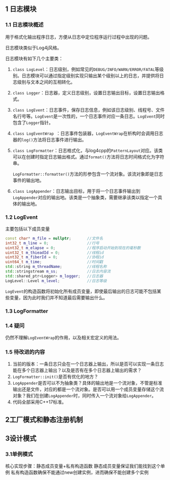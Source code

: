 ## 1 日志模块

### 1.1  日志模块概述

用于格式化输出程序日志，方便从日志中定位程序运行过程中出现的问题。

日志模块类似于Log4j风格。

日志模块有如下几个主要类：

1. `class LogLevel`：日志级别，例如常见的`DEBUG/INFO/WARN/ERROR/FATAL`等级别。日志模块可以通过指定级别实现只输出某个级别以上的日志，并提供将日志级别与文本之间的互相转化。

2. `class Logger`：日志器，定义日志级别，设置日志输出目标，设置日志输出格式。

3. `class LogEvent`：日志事件，保存日志信息，例如该日志级别、线程号、文件名行号等。`LogEvent`是一次性的，一个日志事件对应一条日志。`LogEvent`同时包含了`Logger`指针。

4. `class LogEventWrap `：日志事件包装器，`LogEventWrap`在析构时会调用日志器的`log()`方法将日志事件进行输出。

5. `class LogFormatter`：日志格式化，与log4cpp的`PatternLayout`对应。该类可以在创建时指定日志输出格式。通过`format()`方法将日志时间格式化为字符串。

	`LogFormatter::formatter()`方法的形参包含一个流对象。该流对象即是日志事件的输出地。

6. `class LogAppender`：日志输出目标，用于将一个日志事件输出到`LogAppender`对应的输出地。该类是一个抽象类，需要继承该类以指定一个具体的输出地。



### 1.2 LogEvent

主要包括以下成员变量

```c++
const char* m_file = nullptr;   	//文件名
int32_t m_line = 0;             	//行号
uint32_t m_elapse = 0;          	//程序启动开始到现在的毫秒数
uint32_t m_thieadId = 0;        	//线程id
uint32_t m_fiberId = 0;         	//协程id
uint64_t m_time;                	//时间戳
std::string m_threadName;       	//线程名称
std::stringstream m_ss;         	//日志内容流
std::shared_ptr<Logger> m_logger;   //日志器
LogLevel::Level m_level;        	//日志等级
```

`LogEvent`的构造函数将初始化所有成员变量，即使最后输出的日志可能不包括某些变量，因为此时我们并不知道最后需要输出什么。



### 1.3 LogFormatter



### 1.4 疑问

仍然不理解`LogEventWrap`的作用，以及相关宏定义的用法。



### 1.5 待改进的内容

1. 当前的版本：一条日志只会在一个日志器上输出，所以是否可以实现一条日志能在多个日志器上输出？以及是否有在多个日志器上输出的需求？
2. `LogFormatter::init()`是否有优化的地方？
3. `LogAppender`是否可以不为抽象类？具体的输出地是一个流对象，不管是标准输出还是文件，对应的都是一个流对象。是否可以用一个成员变量存储这个流对象？我们在创建`LogAppender`时，同时传入一个流对象给`LogAppender`。
4. 代码全部采用C++17标准。





## 2工厂模式和静态注册机制

## 3设计模式
### 3.1单例模式
核心实现步骤：静态成员变量+私有构造函数
静态成员变量保证我们能找到这个单例
私有构造函数确保不能通过new创建实例，进而确保不能创建多个实例
